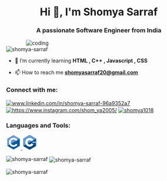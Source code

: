 <h1 align="center">Hi 👋, I'm Shomya Sarraf</h1>
<h3 align="center">A passionate Software Engineer from India</h3>
<img align="right"alt="coding"width="450"src="https://encrypted-tbn0.gstatic.com/images?q=tbn:ANd9GcQHqm3WYr1vgqG-u3xol6tbHW-JFeiTNhcGfA&s">

<p align="left"> <img src="https://komarev.com/ghpvc/?username=shomya-sarraf&label=Profile%20views&color=0e75b6&style=flat" alt="shomya-sarraf" /> </p>

- 🌱 I’m currently learning **HTML , C++ , Javascript , CSS**

- 📫 How to reach me **shomyasarraf20@gmail.com**

<h3 align="left">Connect with me:</h3>
<p align="left">
<a href="https://linkedin.com/in/www.linkedin.com/in/shomya-sarraf-96a9352a7" target="blank"><img align="center" src="https://raw.githubusercontent.com/rahuldkjain/github-profile-readme-generator/master/src/images/icons/Social/linked-in-alt.svg" alt="www.linkedin.com/in/shomya-sarraf-96a9352a7" height="30" width="40" /></a>
<a href="https://instagram.com/https://www.instagram.com/shom_ya2005/" target="blank"><img align="center" src="https://raw.githubusercontent.com/rahuldkjain/github-profile-readme-generator/master/src/images/icons/Social/instagram.svg" alt="https://www.instagram.com/shom_ya2005/" height="30" width="40" /></a>
<a href="https://www.codechef.com/users/shomya1018" target="blank"><img align="center" src="https://cdn.jsdelivr.net/npm/simple-icons@3.1.0/icons/codechef.svg" alt="shomya1018" height="30" width="40" /></a>
</p>

<h3 align="left">Languages and Tools:</h3>
<p align="left"> <a href="https://www.cprogramming.com/" target="_blank" rel="noreferrer"> <img src="https://raw.githubusercontent.com/devicons/devicon/master/icons/c/c-original.svg" alt="c" width="40" height="40"/> </a> <a href="https://www.w3schools.com/cpp/" target="_blank" rel="noreferrer"> <img src="https://raw.githubusercontent.com/devicons/devicon/master/icons/cplusplus/cplusplus-original.svg" alt="cplusplus" width="40" height="40"/> </a> </p>

<p><img align="left" src="https://github-readme-stats.vercel.app/api/top-langs?username=shomya-sarraf&show_icons=true&locale=en&layout=compact" alt="shomya-sarraf" /></p>

<p>&nbsp;<img align="center" src="https://github-readme-stats.vercel.app/api?username=shomya-sarraf&show_icons=true&locale=en" alt="shomya-sarraf" /></p>

<p><img align="center" src="https://github-readme-streak-stats.herokuapp.com/?user=shomya-sarraf&" alt="shomya-sarraf" /></p>
